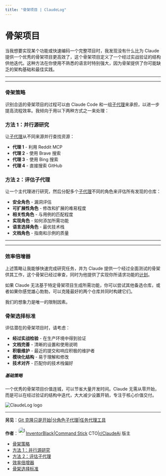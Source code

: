 ```yaml
---
title: "骨架项目 | ClaudeLog"
---
```


# 骨架项目

当我想要实现某个功能或快速编码一个完整项目时，我发现没有什么比为 Claude 提供一个优秀的骨架项目更高效了，这个骨架项目定义了一个经过实战验证的结构供他迭代。这种方法在你使用不熟悉的语言时特别强大，因为骨架提供了你可能缺乏的架构基础和最佳实践。

* * *

* * *

### 骨架策略[​](#骨架策略)

识别合适的骨架项目的过程可以由 Claude Code 和一组[子代理](/mechanics-sub-agents.html)来承担，以进一步提高流程效率。我倾向于用以下两种方式之一来处理：

### 方法 1：并行源研究[​](#方法-1：并行源研究)

让[子代理](/mechanics-sub-agents.html)从不同来源并行查找资源：

-   **代理 1** - 利用 Reddit MCP
-   **代理 2** - 使用 Brave 搜索
-   **代理 3** - 使用 Bing 搜索
-   **代理 4** - 直接搜索 GitHub

### 方法 2：评估子代理[​](#方法-2：评估子代理)

让一个主代理进行研究，然后分配多个[子代理](/mechanics-sub-agents.html)不同的角色来评估所有发现的仓库：

-   **安全角色** - 漏洞评估
-   **可扩展性角色** - 修改和扩展的难易程度
-   **相关性角色** - 与用例的匹配程度
-   **实现角色** - 如何添加所需功能
-   **语言选择角色** - 最优技术栈
-   **文档角色** - 指南和示例的质量

* * *

* * *

### 效率倍增器[​](#效率倍增器)

上述策略让我能够快速完成研究任务，并为 Claude 提供一个经过全面测试的骨架供其工作，这个骨架已经过审查，同时为他提供了实现你所请求功能的[计划](/mechanics-plan-mode.html)。

如果 Claude 无法基于特定骨架项目生成所需功能，你可以尝试其他备选仓库，或者如果你感觉雄心勃勃，可以克隆最好的两个仓库并同时构建它们。

我们的想象力是唯一的限制因素。

### 骨架选择标准[​](#骨架选择标准)

评估潜在的骨架项目时，请考虑：

-   **经过实战检验** - 在生产环境中得到验证
-   **文档完善** - 清晰的设置和使用说明
-   **积极维护** - 最近的提交和响应积极的维护者
-   **模块化结构** - 易于理解和修改
-   **技术对齐** - 匹配你的技术栈偏好

##### 基础策略

一个优秀的骨架项目价值连城，可以节省大量开发时间。Claude 无需从零开始，而是可以在经过验证的结构中迭代，大大减少设置开销，专注于核心价值交付。

<img src="/img/discovery/036_cl_orange.png" alt="ClaudeLog logo" style="max-width: 165px; height: auto;" />

* * *

**另见**：[Git 克隆只是开始](/mechanics-git-clone-is-just-the-beginning.html)|[分角色子代理](/mechanics-split-role-sub-agents.html)|[任务代理工具](/mechanics-task-agent-tools.html)

**作者**：[<img src="/img/supporters/inventor_black_25x25.png" alt="InventorBlack" style="width: 25px; height: 25px; border-radius: 50%;" />InventorBlack](https://x.com/inventorblack)|[Command Stick](https://commandstick.com) CTO|[r/ClaudeAi](https://reddit.com/r/ClaudeAI) 版主

-   [骨架策略](#骨架策略)
-   [方法 1：并行源研究](#方法-1：并行源研究)
-   [方法 2：评估子代理](#方法-2：评估子代理)
-   [效率倍增器](#效率倍增器)
-   [骨架选择标准](#骨架选择标准)